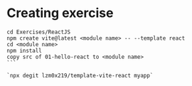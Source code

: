 # Creating exercise

````
cd Exercises/ReactJS
npm create vite@latest <module name> -- --template react
cd <module name>
npm install
copy src of 01-hello-react to <module name>
```

`npx degit lzm0x219/template-vite-react myapp`
````
